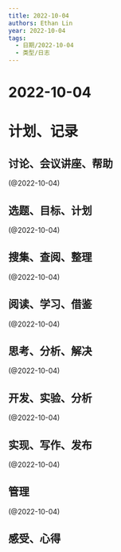 ```yaml
---
title: 2022-10-04
authors: Ethan Lin
year: 2022-10-04 
tags:
  - 日期/2022-10-04 
  - 类型/日志 
---
```



# 2022-10-04






# 计划、记录

## 讨论、会议讲座、帮助

(@2022-10-04)



## 选题、目标、计划

(@2022-10-04)



## 搜集、查阅、整理

(@2022-10-04)



## 阅读、学习、借鉴

(@2022-10-04)



## 思考、分析、解决

(@2022-10-04)



## 开发、实验、分析

(@2022-10-04)



## 实现、写作、发布

(@2022-10-04)





## 管理

(@2022-10-04)



## 感受、心得




